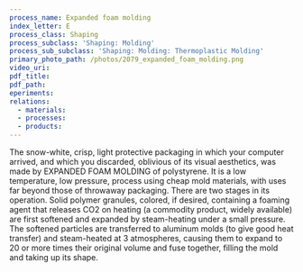 ```yaml
---
process_name: Expanded foam molding
index_letter: E
process_class: Shaping
process_subclass: 'Shaping: Molding'
process_sub_subclass: 'Shaping: Molding: Thermoplastic Molding'
primary_photo_path: /photos/2079_expanded_foam_molding.png
video_uri:
pdf_title:
pdf_path:
eperiments:
relations:
  - materials:
  - processes:
  - products:
---
```


The snow-white, crisp, light protective packaging in which your computer arrived, and which you discarded, oblivious of its visual aesthetics, was made by EXPANDED FOAM MOLDING of polystyrene. It is a low temperature, low pressure, process using cheap mold materials, with uses far beyond those of throwaway packaging. There are two stages in its operation. Solid polymer granules, colored, if desired, containing a foaming agent that releases CO2 on heating (a commodity product, widely available) are first softened and expanded by steam-heating under a small pressure. The softened particles are transferred to aluminum molds (to give good heat transfer) and steam-heated at 3 atmospheres, causing them to expand to 20 or more times their original volume and fuse together, filling the mold and taking up its shape.